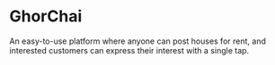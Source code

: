 # GhorChai
 An easy-to-use platform where anyone can post houses for rent, and interested customers can express their interest with a single tap.

